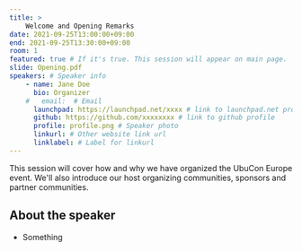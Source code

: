 ```yaml
---
title: >
    Welcome and Opening Remarks
date: 2021-09-25T13:00:00+09:00
end: 2021-09-25T13:30:00+09:00
room: 1
featured: true # If it's true. This session will appear on main page.
slide: Opening.pdf
speakers: # Speaker info
    - name: Jane Doe
      bio: Organizer
    #   email:  # Email
      launchpad: https://launchpad.net/xxxx # link to launchpad.net profile
      github: https://github.com/xxxxxxxx # link to github profile
      profile: profile.png # Speaker photo
      linkurl: # Other website link url
      linklabel: # Label for linkurl
---
```

This session will cover how and why we have organized the UbuCon Europe event.
We'll also introduce our host organizing communities, sponsors and partner communities.

## About the speaker
 - Something